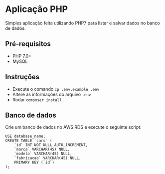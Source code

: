 # Aplicação PHP
Simples aplicação feita utilizando PHP7 para listar e salvar dados no banco de dados.

 ## Pré-requisitos
 - PHP 7.0+
 - MySQL

## Instruções

 - Execute o comando `cp .env.example .env`
 - Altere as informações do arquivo `.env`
 - Rodar `composer install`

## Banco de dados

Crie um banco de dados no AWS RDS e execute o seguinte script:

    USE database_name;
    CREATE TABLE `cars` (
        `id` INT NOT NULL AUTO_INCREMENT,
        `marca` VARCHAR(45) NULL,
        `modelo` VARCHAR(45) NULL,
        `fabricacao` VARCHAR(45) NULL,
        PRIMARY KEY (`id`)
    );
